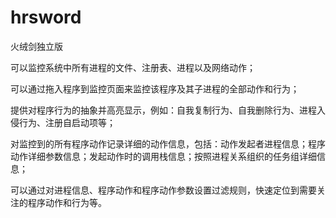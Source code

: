 # hrsword
火绒剑独立版

可以监控系统中所有进程的文件、注册表、进程以及网络动作；

可以通过拖入程序到监控页面来监控该程序及其子进程的全部动作和行为；

提供对程序行为的抽象并高亮显示，例如：自我复制行为、自我删除行为、进程入侵行为、注册自启动项等；

对监控到的所有程序动作记录详细的动作信息，包括：动作发起者进程信息；程序动作详细参数信息；发起动作时的调用栈信息；按照进程关系组织的任务组详细信息；

可以通过对进程信息、程序动作和程序动作参数设置过滤规则，快速定位到需要关注的程序动作和行为等。
